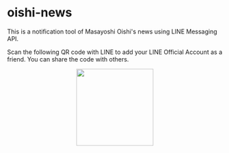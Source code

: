 # oishi-news
This is a notification tool of Masayoshi Oishi's news using LINE Messaging API.

Scan the following QR code with LINE to add your LINE Official Account as a friend. You can share the code with others.
<p align="center">
  <img src="https://user-images.githubusercontent.com/43176456/73552436-9a69f680-448b-11ea-8e94-5a6b49adfabe.png" width="180px">
</p>
